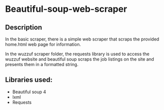 # Beautiful-soup-web-scraper 

## Description

In the basic scraper, there is a simple web scraper that scraps the provided home.html web page for information.

In the wuzzuf scraper folder, the requests library is used to access the wuzzuf website and beautiful soup scraps the job listings on the site and presents them in a formatted string.

## Libraries used:
- Beautiful soup 4
- lxml
- Requests
